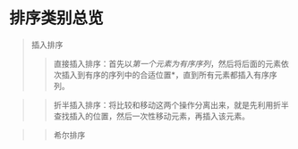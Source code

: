# 排序类别总览
>插入排序
> >直接插入排序：首先以*第一个元素为有序序列*，然后将后面的元素依次插入到有序的序列中的合适位置*，直到所有元素都插入有序序列。

> >折半插入排序：将比较和移动这两个操作分离出来，就是先利用折半查找插入的位置，然后一次性移动元素，再插入该元素。

> >希尔排序
